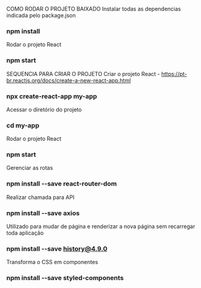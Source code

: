 COMO RODAR O PROJETO BAIXADO
Instalar todas as dependencias indicada pelo package.json
### npm install

Rodar o projeto React 
### npm start


SEQUENCIA PARA CRIAR O PROJETO
Criar o projeto React - https://pt-br.reactjs.org/docs/create-a-new-react-app.html
### npx create-react-app my-app

Acessar o diretório do projeto
### cd my-app

Rodar o projeto React 
### npm start

Gerenciar as rotas
### npm install --save react-router-dom

Realizar chamada para API
### npm install --save axios

Utilizado para mudar de página e renderizar a nova página sem recarregar toda aplicação
### npm install --save history@4.9.0

Transforma o CSS em componentes
### npm install --save styled-components